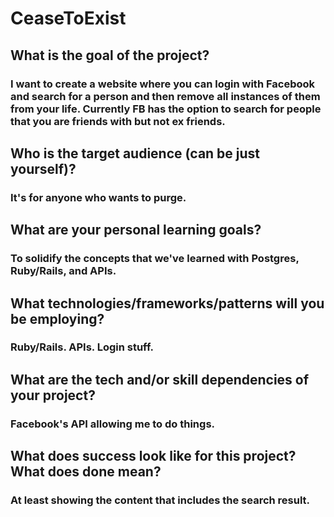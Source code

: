 # CeaseToExist

## What is the goal of the project?
### I want to create a website where you can login with Facebook and search for a person and then remove all instances of them from your life. Currently FB has the option to search for people that you are friends with but not ex friends.

## Who is the target audience (can be just yourself)?
### It's for anyone who wants to purge.

## What are your personal learning goals?
### To solidify the concepts that we've learned with Postgres, Ruby/Rails, and APIs. 

## What technologies/frameworks/patterns will you be employing?
### Ruby/Rails. APIs. Login stuff.

## What are the tech and/or skill dependencies of your project?
### Facebook's API allowing me to do things.

## What does success look like for this project? What does done mean?
### At least showing the content that includes the search result.
